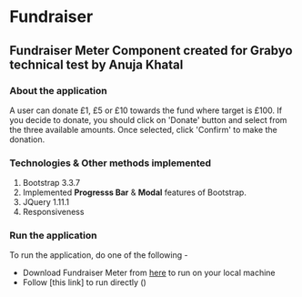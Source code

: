 # Fundraiser
## Fundraiser Meter Component created for Grabyo technical test by Anuja Khatal

### About the application
A user can donate £1, £5 or £10 towards the fund where target is £100.
If you decide to donate, you should click on 'Donate' button and select from the three available amounts.
Once selected, click 'Confirm' to make the donation.

### Technologies & Other methods implemented
1. Bootstrap 3.3.7
2. Implemented **Progresss Bar** &amp; **Modal** features of Bootstrap.
3. JQuery 1.11.1
4. Responsiveness

### Run the application
To run the application, do one of the following - 
* Download Fundraiser Meter from [here]() to run on your local machine
* Follow [this link] to run directly ()
